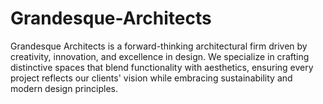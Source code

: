 # Grandesque-Architects
Grandesque Architects is a forward-thinking architectural firm driven by creativity, innovation, and excellence in design. We specialize in crafting distinctive spaces that blend functionality with aesthetics, ensuring every project reflects our clients' vision while embracing sustainability and modern design principles.
